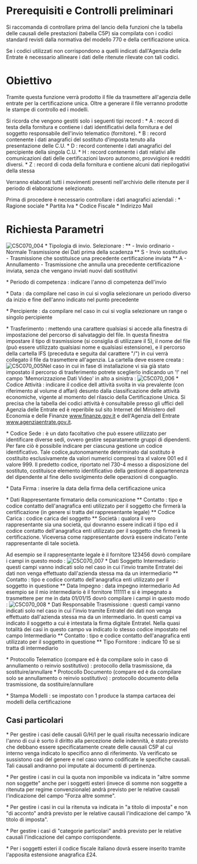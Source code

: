 # Prerequisiti e Controlli preliminari
Si raccomanda di controllare prima del lancio della funzioni che la tabella delle causali delle prestazioni (tabella C5P) sia compilata con i codici standard revisti dalla normativa del modello 770 e della certificazione unica.

Se i codici utilizzati non corrispondono a quelli indicati dall'Agenzia delle Entrate è necessario allineare i dati delle ritenute rilevate con tali codici.

# Obiettivo

Tramite questa funzione verrà prodotto il file da trasmettere all'agenzia delle entrate per la certificazione unica.
Oltre a generare il file verranno prodotte le stampe di controllo ed i modelli.

Si ricorda che vengono gestiti solo i seguenti tipi record : 
\* A :  record di testa della fornitura e contiene i dati identificativi della fornitura e del soggetto responsabile dell'invio telematico (fornitore).
\* B :  record contenente i dati anagrafici del sostituto d'imposta tenuto alla presentazione delle C.U.
\* D :  record contenente i dati anagrafici del percipiente della singola C.U.
\* H :  record contenente i dati relativi alle comunicazioni dati delle certificazioni lavoro autonomo, provvigioni e redditi diversi.
\* Z :  record di coda della fornitura e contiene alcuni dati riepilogativi della stessa

Verranno elaborati tutti i movimenti presenti nell'archivio delle ritenute per il periodo di elaborazione selezionato.

Prima di procedere è necessario controllare i dati anagrafici aziendali : 
 \* Ragione sociale
 \* Partita Iva
 \* Codice Fiscale
 \* Indirizzo Mail

# Richiesta Parametri

![C5C070_004](http://localhost:3000/immagini/MBDOC_OGG-P_C5CU14A/C5C070_004.png)
\* Tipologia di invio. Selezionare : 
\*\*   - Invio ordinario - Normale Trasmissione dei Dati prima della scadenza
\*\* S - Invio sostitutivo - Trasmissione che sostituisce una precedente certificazione inviata
\*\* A - Annullamento - Trasmissione che annulla una precedente certificazione inviata, senza che vengano inviati nuovi dati sostitutivi

\* Periodo di competenza :  indicare l'anno di competenza dell'invio

\* Data :  da compilare nel caso in cui si voglia selezionare un periodo diverso da inizio e fine dell'anno indicato nel punto precedente

\* Percipiente :  da compilare nel caso in cui si voglia selezionare un range o singolo percipiente

\* Trasferimento :  mettendo una carattere qualsiasi si accede alla finestra di impostazione del percorso di salvataggio del file. In questa finestra impostare il tipo di trasmissione (si consiglia di utilizzare il 5), il nome del file (può essere utilizzato qualsiasi nome e qualsiasi estensione), e il percorso della cartella IFS (preceduta e seguita dal carattere "/") in cui verrà collegato il file da trasmettere all'agenzia. La cartella deve essere creata : 
![C5C070_005](http://localhost:3000/immagini/MBDOC_OGG-P_C5CU14A/C5C070_005.png)Nel caso in cui in fase di installazione vi sia già stato impostato il percorso di trasferimento potrete sceglierlo indicando un '!' nel campo 'Memorizzazione Dati Video' in alto a sinistra : 
![C5C070_006](http://localhost:3000/immagini/MBDOC_OGG-P_C5CU14A/C5C070_006.png)
\* Codice Attività :  indicare il codice dell attività svolta in via prevalente (con riferimento al volume d affari) desunto dalla classificazione delle attività economiche, vigente al momento del rilascio della Certificazione Unica. Si precisa che la tabella dei codici attività è consultabile presso gli uffici dell Agenzia delle Entrate ed è reperibile sul sito Internet del Ministero dell Economia e delle Finanze www.finanze.gov.it e dell'Agenzia dell Entrate www.agenziaentrate.gov.it.

\* Codice Sede :  è un dato facoltativo che può essere utilizzato per identificare diverse sedi, ovvero gestire separatamente gruppi di dipendenti. Per fare ciò è possibile indicare per ciascuna gestione un codice identificativo. Tale codice,autonomamente determinato dal sostituto è costituito esclusivamente da valori numerici compresi tra xl valore 001 ed il valore 999. Il predetto codice, riportato nel 730-4 messo a disposizione del sostituto, costituisce elemento identificativo della gestione di appartenenza del dipendente al fine dello svolgimento delle operazioni di conguaglio.

\* Data Firma :  inserire la data della firma della certificazione unica

\* Dati Rappresentante firmatario della comunicazione
\*\* Contatto :  tipo e codice contatto dell'anagrafica enti utilizzato per il soggetto che firmerà la certificazione (in genere si tratta del rappresentante legale)
\*\* Codice Carica :  codice carica del soggetto
\*\* Società :  qualora il vero rappresentante sia una società, qui dovranno essere indicati il tipo ed il codice contatto dell'anagrafica enti utilizzato per il soggetto che firmerà la certificazione. Viceversa come rappresentante dovrà essere indicato l'ente rappresentante di tale società.

Ad esempio se il rappresentante legale è il fornitore 123456 dovrò compilare i campi in questo modo : 
![C5C070_007](http://localhost:3000/immagini/MBDOC_OGG-P_C5CU14A/C5C070_007.png)
\* Dati Soggetto Intermediario :  questi campi vanno indicati solo nel caso in cui l'invio tramite Entratel dei dati non venga effettuato dall'azienda stessa ma da un intermediario
\*\* Contatto :  tipo e codice contatto dell'anagrafica enti utilizzato per il soggetto in questione
\*\* Data Impegno :  data impegno intermediario
Ad esempio se il mio intermediario è il fornitore 111111 e si è impegnato a trasmettere per me in data 01/01/15 dovrò compilare i campi in questo modo : 
![C5C070_008](http://localhost:3000/immagini/MBDOC_OGG-P_C5CU14A/C5C070_008.png)
\* Dati Responsabile Trasmissione :  questi campi vanno indicati solo nel caso in cui l'invio tramite Entratel dei dati non venga effettuato dall'azienda stessa ma da un intermediario. In questi campi va indicato il soggetto a cui è intestata la firma digitale Entratel. Nella quasi totalità dei casi in questo campo va indicato lo stesso codice impostato nel campo Intermediario
\*\* Contatto :  tipo e codice contatto dell'anagrafica enti utilizzato per il soggetto in questione
\*\* Tipo Fornitore :  indicare 10 se si tratta di intermediario

\* Protocollo Telematico (compare ed è da compilare solo in caso di annullamento o reinvio sostitutivo) :  protocollo della trasmissione, da sostituire/annullare
\* Protocollo Documento (compare ed è da compilare solo se annullamento o reinvio sostitutivo) :  protocollo documento della trasmissione, da sostituire/annullare

\* Stampa Modelli :  se impostato con 1 produce la stampa cartacea dei modelli della certificazione

## Casi particolari

\* Per gestire i casi delle causali G/H/I per le quali risulta necessario indicare l'anno di cui è sorto il diritto alla percezione delle indennità, è stato previsto che debbano essere specificatamente create delle causali C5P al cui interno venga indicato lo specifico anno di riferimento. Va verificato se sussistono casi del genere e nel caso vanno codificate le specifiche causali. Tali causali andranno poi imputate ai documenti di pertinenza.

\* Per gestire i casi in cui la quota non imponibile va indicata in "altre somme non soggette" anche per i soggetti esteri (invece di somme non soggette a ritenuta per regime convenzionale) andrà previsto per le relative causali l'indicazione del campo "Forza altre somme".

\* Per gestire i casi in cui la ritenuta va indicata in "a titolo di imposta" e non "di acconto" andrà previsto per le relative causali l'indicazione del campo "A titolo di imposta".

\* Per gestire i casi di "categorie particolari" andrà previsto per le relative causali l'indicazione del campo corrispondente.

\* Per i soggetti esteri il codice fiscale italiano dovrà essere inserito tramite l'apposita estensione anagrafica £24.

